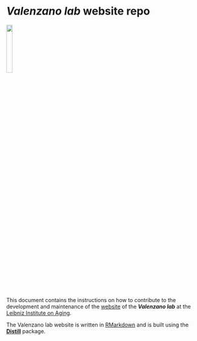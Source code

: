 # _Valenzano lab_ website repo
<img src="https://user-images.githubusercontent.com/4720805/141675891-e0f6e034-6e6d-429c-815b-0b77c716b89d.png" width="18%"></img>  

This document contains the instructions on how to contribute to the development and maintenance of the [website](https://valenzano-lab.github.io/labsite/) of the **_Valenzano lab_** at the [Leibniz Institute on Aging](https://www.leibniz-fli.de/).  

The Valenzano lab website is written in [RMarkdown](https://rmarkdown.rstudio.com/) and is built using the [__Distill__](https://rstudio.github.io/distill/website.html) package.  
